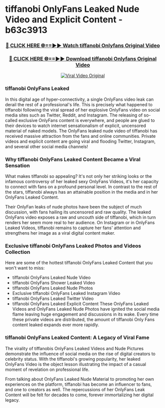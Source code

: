 # tiffanobi OnlyFans Leaked Nude Video and Explicit Content - b63c3913

<div align="center">

### [🔴 CLICK HERE 🌐==►► Watch tiffanobi Onlyfans Original Video](https://aff.leakpic.com/?utm_medium=9dac6e3e92780789e695eb65dc45befdb20081c8&utm_campaign=Link_for_leakpic_com)

### [🔴 CLICK HERE 🌐==►► Download tiffanobi Onlyfans Original Video](https://aff.leakpic.com/?utm_medium=9dac6e3e92780789e695eb65dc45befdb20081c8&utm_campaign=Link_for_leakpic_com)

[![Viral Video Original](https://i.ibb.co.com/xMMVF88/686577567.gif)](https://aff.leakpic.com/?utm_medium=9dac6e3e92780789e695eb65dc45befdb20081c8&utm_campaign=Link_for_leakpic_com)

</div>

### tiffanobi OnlyFans Leaked
In this digital age of hyper-connectivity, a single OnlyFans video leak can derail the rest of a professional's life. This is precisely what happened to tiffanobi following the viral spread of her explosive OnlyFans video on social media sites such as Twitter, Reddit, and Instagram. The releasing of so-called exclusive OnlyFans content is everywhere, and people are glued to their devices to watch internet sensationalism of explicit, uncensored material of naked models. 
The OnlyFans leaked nude video of tiffanobi has received massive attraction from the fans and online communities. Private videos and explicit content are going viral and flooding Twitter, Instagram, and several other social media channels!

### Why tiffanobi OnlyFans Leaked Content Became a Viral Sensation
What makes tiffanobi so appealing? It's not only her striking looks or the infamous controversy of her leaked sexy OnlyFans Videos, it's her capacity to connect with fans on a profound personal level. In contrast to the rest of the stars, tiffanobi always has an attainable position in the media and in her OnlyFans Leaked Content.

Their OnlyFan leaks of nude photos have been the subject of much discussion, with fans hailing its uncensored and raw quality. The leaked OnlyFans video exposes a raw and uncouth side of tiffanobi, which in turn renders her seem more real to her audience. On Instagram or in OnlyFans Leaked Videos, tiffanobi remains to capture her fans' attention and strengthens her image as a viral digital content maker.

### Exclusive tiffanobi OnlyFans Leaked Photos and Videos Collection
Here are some of the hottest tiffanobi OnlyFans Leaked Content that you won't want to miss:
- tiffanobi OnlyFans Leaked Nude Video
- tiffanobi OnlyFans Shower Leaked Video
- tiffanobi OnlyFans Leaked Nude Photos
- Exclusive tiffanobi OnlyFans Leaked Instagram Video
- tiffanobi OnlyFans Leaked Twitter Video
- tiffanobi OnlyFans Leaked Explicit Content
These OnlyFans Leaked Videos and OnlyFans Leaked Nude Photos have ignited the social media flame leaving huge engagement and discussions in its wake. Every time these private videos are distributed, the amount of tiffanobi Only Fans content leaked expands ever more rapidly.

### tiffanobi OnlyFans Leaked Content: A Legacy of Viral Fame
The virality of tiffanobis OnlyFans Leaked Videos and Nude Pictures demonstrate the influence of social media on the rise of digital creators to celebrity status. With the tiffanobi's growing popularity, her leaked OnlyFans Video is the object lesson illustrating the impact of a casual moment of revelation on professional life.

From talking about OnlyFans Leaked Nude Material to promoting her own experiences on the platform, tiffanobi has become an influencer to fans, and one to creators as well. The repercussions of her OnlyFans Leak Content will be felt for decades to come, forever immortalizing her digital legacy.

